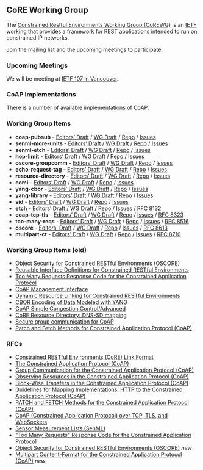 ## CoRE Working Group

The [Constrained Restful Environments Working Group (CoREWG)](https://datatracker.ietf.org/wg/core/) is an [IETF](https://ietf.org/) working that provides a framework for REST applications intended to run on constrained IP networks.

Join the [mailing list](https://www.ietf.org/mailman/listinfo/core) and the upcoming meetings to participate.

### Upcoming Meetings

We will be meeting at [IETF 107 in Vancouver](https://www.ietf.org/how/meetings/107/).

### CoAP Implementations

There is a number of [available implementations of CoAP](http://coap.technology).

### Working Group Items

* **coap-pubsub** -
[Editors’ Draft](https://core-wg.github.io/coap-pubsub/draft-ietf-core-pubsub.html) /
[WG Draft](https://tools.ietf.org/html/draft-ietf-core-coap-pubsub) /
[Repo](https://github.com/core-wg/coap-pubsub) /
[Issues](https://github.com/core-wg/coap-pubsub/issues)
* **senml-more-units** -
[Editors’ Draft](https://core-wg.github.io/senml-more-units/#go.draft-ietf-core-senml-more-units.html) /
[WG Draft](https://tools.ietf.org/html/draft-ietf-core-senml-more-units) /
[Repo](https://github.com/core-wg/senml-more-units) /
[Issues](https://github.com/core-wg/senml-more-units/issues)
* **senml-etch** -
[Editors’ Draft](https://core-wg.github.io/senml-etch/#go.draft-ietf-core-senml-etch.html) /
[WG Draft](https://tools.ietf.org/html/draft-ietf-core-senml-etch) /
[Repo](https://github.com/core-wg/senml-etch) /
[Issues](https://github.com/core-wg/senml-etch/issues)
* **hop-limit** -
[Editors’ Draft](https://core-wg.github.io/hop-limit/draft-ietf-core-hop-limit.html) /
[WG Draft](https://tools.ietf.org/html/draft-ietf-core-hop-limit) /
[Repo](https://github.com/core-wg/hop-limit) /
[Issues](https://github.com/core-wg/hop-limit/issues)
* **oscore-groupcomm** -
[Editors’ Draft](https://core-wg.github.io/oscore-groupcomm/draft-ietf-core-oscore-groupcomm.html) /
[WG Draft](https://tools.ietf.org/html/draft-ietf-core-oscore-groupcomm) /
[Repo](https://github.com/core-wg/oscore-groupcomm) /
[Issues](https://github.com/core-wg/oscore-groupcomm/issues)
* **echo-request-tag** -
[Editors’ Draft](https://core-wg.github.io/echo-request-tag/draft-ietf-core-echo-request-tag.html) /
[WG Draft](https://tools.ietf.org/html/draft-ietf-core-echo-request-tag) /
[Repo](https://github.com/core-wg/echo-request-tag) /
[Issues](https://github.com/core-wg/echo-request-tag/issues)
* **resource-directory** -
[Editors’ Draft](https://core-wg.github.io/resource-directory/draft-ietf-core-resource-directory.html) /
[WG Draft](https://tools.ietf.org/html/draft-ietf-core-resource-directory) /
[Repo](https://github.com/core-wg/resource-directory) /
[Issues](https://github.com/core-wg/resource-directory/issues)
* **comi** -
[Editors’ Draft](https://core-wg.github.io/comi/draft-ietf-core-comi.html) /
[WG Draft](https://tools.ietf.org/html/draft-ietf-core-comi) /
[Repo](https://github.com/core-wg/comi) /
[Issues](https://github.com/core-wg/comi/issues)
* **yang-cbor** -
[Editors’ Draft](https://core-wg.github.io/yang-cbor/draft-ietf-core-yang-cbor.html) /
[WG Draft](https://tools.ietf.org/html/draft-ietf-core-yang-cbor) /
[Repo](https://github.com/core-wg/yang-cbor) /
[Issues](https://github.com/core-wg/yang-cbor/issues)
* **yang-library** -
[Editors’ Draft](https://core-wg.github.io/yang-library/draft-ietf-core-yang-library.html) /
[WG Draft](https://tools.ietf.org/html/draft-ietf-core-yang-library) /
[Repo](https://github.com/core-wg/yang-library) /
[Issues](https://github.com/core-wg/yang-library/issues)
* **sid** -
[Editors’ Draft](https://core-wg.github.io/sid/draft-ietf-core-sid.html) /
[WG Draft](https://tools.ietf.org/html/draft-ietf-core-sid) /
[Repo](https://github.com/core-wg/sid) /
[Issues](https://github.com/core-wg/sid/issues)
* **etch** -
[Editors’ Draft](https://core-wg.github.io/etch/draft-ietf-core-etch.html) /
[WG Draft](https://tools.ietf.org/html/draft-ietf-core-etch) /
[Repo](https://github.com/core-wg/etch) /
[Issues](https://github.com/core-wg/etch/issues) /
[RFC 8132](https://tools.ietf.org/html/rfc8132)
* **coap-tcp-tls** -
[Editors’ Draft](https://core-wg.github.io/coap-tcp-tls/draft-ietf-core-coap-tcp-tls.html) /
[WG Draft](https://tools.ietf.org/html/draft-ietf-core-coap-tcp-tls) /
[Repo](https://github.com/core-wg/coap-tcp-tls) /
[Issues](https://github.com/core-wg/coap-tcp-tls/issues) /
[RFC 8323](https://tools.ietf.org/html/rfc8323)
* **too-many-reqs** -
[Editors’ Draft](https://core-wg.github.io/too-many-reqs/draft-ietf-core-too-many-reqs.html) /
[WG Draft](https://tools.ietf.org/html/draft-ietf-core-too-many-reqs) /
[Repo](https://github.com/core-wg/too-many-reqs) /
[Issues](https://github.com/core-wg/too-many-reqs/issues) /
[RFC 8516](https://tools.ietf.org/html/rfc8516)
* **oscore** -
[Editors’ Draft](https://core-wg.github.io/oscore/draft-ietf-core-oscore.html) /
[WG Draft](https://tools.ietf.org/html/draft-ietf-core-object-security) /
[Repo](https://github.com/core-wg/oscore) /
[Issues](https://github.com/core-wg/oscore/issues) /
[RFC 8613](https://tools.ietf.org/html/rfc8613)
* **multipart-ct** -
[Editors’ Draft](https://core-wg.github.io/multipart-ct/draft-ietf-core-multipart-ct.html) /
[WG Draft](https://tools.ietf.org/html/draft-ietf-core-multipart-ct) /
[Repo](https://github.com/core-wg/multipart-ct) /
[Issues](https://github.com/core-wg/multipart-ct/issues) /
[RFC 8710](https://tools.ietf.org/html/rfc8710)


### Working Group Items (old)

* [Object Security for Constrained RESTful Environments (OSCORE)](https://github.com/core-wg/oscore)
* [Reusable Interface Definitions for Constrained RESTful Environments](https://github.com/core-wg/interfaces)
* [Too Many Requests Response Code for the Constrained Application Protocol](https://github.com/core-wg/too-many-reqs)
* [CoAP Management Interface](https://github.com/core-wg/comi)
* [Dynamic Resource Linking for Constrained RESTful Environments](https://github.com/core-wg/dynlink)
* [CBOR Encoding of Data Modeled with YANG](https://github.com/core-wg/yang-cbor)
* [CoAP Simple Congestion Control/Advanced](https://github.com/core-wg/cocoa)
* [CoRE Resource Directory: DNS-SD mapping](https://github.com/core-wg/rd-dns-sd)
* [Secure group communication for CoAP](https://github.com/core-wg/oscore-groupcomm)
* [Patch and Fetch Methods for Constrained Application Protocol (CoAP)](https://github.com/core-wg/etch)


### RFCs

* [Constrained RESTful Environments (CoRE) Link Format](https://tools.ietf.org/html/rfc6690)
* [The Constrained Application Protocol (CoAP)](https://tools.ietf.org/html/rfc7252)
* [Group Communication for the Constrained Application Protocol (CoAP)](https://tools.ietf.org/html/rfc7390)
* [Observing Resources in the Constrained Application Protocol (CoAP)](https://tools.ietf.org/html/rfc7641)
* [Block-Wise Transfers in the Constrained Application Protocol (CoAP)](https://tools.ietf.org/html/rfc7959)
* [Guidelines for Mapping Implementations: HTTP to the Constrained Application Protocol (CoAP)](https://tools.ietf.org/html/rfc8075)
* [PATCH and FETCH Methods for the Constrained Application Protocol (CoAP)](https://tools.ietf.org/html/rfc8132)
* [CoAP (Constrained Application Protocol) over TCP, TLS, and WebSockets](https://tools.ietf.org/html/rfc8323)
* [Sensor Measurement Lists (SenML)](https://tools.ietf.org/html/rfc8428)
* ["Too Many Requests" Response Code for the Constrained Application Protocol](https://tools.ietf.org/html/rfc8516)
* [Object Security for Constrained RESTful Environments (OSCORE)](https://tools.ietf.org/html/rfc8613) *new*
* [Multipart Content-Format for the Constrained Application Protocol (CoAP)](https://tools.ietf.org/html/rfc8710) *new*